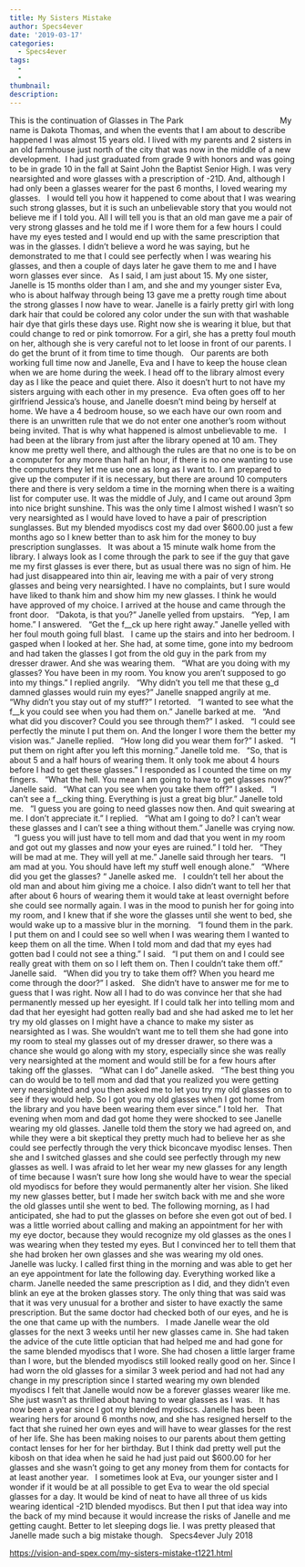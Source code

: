 ```yaml
---
title: My Sisters Mistake
author: Specs4ever
date: '2019-03-17'
categories:
  - Specs4ever
tags:
  - 
  - 
thumbnail: 
description: 
---
```


This is the continuation of Glasses in The Park                                        
 
My name is Dakota Thomas, and when the events that I am about to describe happened I was almost 15 years old. I lived with my parents and 2 sisters in an old farmhouse just north of the city that was now in the middle of a new development.  I had just graduated from grade 9 with honors and was going to be in grade 10 in the fall at Saint John the Baptist Senior High. I was very nearsighted and wore glasses with a prescription of -21D. And, although I had only been a glasses wearer for the past 6 months, I loved wearing my glasses.
 
I would tell you how it happened to come about that I was wearing such strong glasses, but it is such an unbelievable story that you would not believe me if I told you. All I will tell you is that an old man gave me a pair of very strong glasses and he told me if I wore them for a few hours I could have my eyes tested and I would end up with the same prescription that was in the glasses. I didn’t believe a word he was saying, but he demonstrated to me that I could see perfectly when I was wearing his glasses, and then a couple of days later he gave them to me and I have worn glasses ever since.
 
As I said, I am just about 15. My one sister, Janelle is 15 months older than I am, and she and my younger sister Eva, who is about halfway through being 13 gave me a pretty rough time about the strong glasses I now have to wear. Janelle is a fairly pretty girl with long dark hair that could be colored any color under the sun with that washable hair dye that girls these days use. Right now she is wearing it blue, but that could change to red or pink tomorrow. For a girl, she has a pretty foul mouth on her, although she is very careful not to let loose in front of our parents. I do get the brunt of it from time to time though.
 
Our parents are both working full time now and Janelle, Eva and I have to keep the house clean when we are home during the week. I head off to the library almost every day as I like the peace and quiet there. Also it doesn’t hurt to not have my sisters arguing with each other in my presence.  Eva often goes off to her girlfriend Jessica’s house, and Janelle doesn’t mind being by herself at home. We have a 4 bedroom house, so we each have our own room and there is an unwritten rule that we do not enter one another’s room without being invited. That is why what happened is almost unbelievable to me.
 
I had been at the library from just after the library opened at 10 am. They know me pretty well there, and although the rules are that no one is to be on a computer for any more than half an hour, if there is no one wanting to use the computers they let me use one as long as I want to. I am prepared to give up the computer if it is necessary, but there are around 10 computers there and there is very seldom a time in the morning when there is a waiting list for computer use. It was the middle of July, and I came out around 3pm into nice bright sunshine. This was the only time I almost wished I wasn’t so very nearsighted as I would have loved to have a pair of prescription sunglasses. But my blended myodiscs cost my dad over $600.00 just a few months ago so I knew better than to ask him for the money to buy prescription sunglasses.
 
It was about a 15 minute walk home from the library. I always look as I come through the park to see if the guy that gave me my first glasses is ever there, but as usual there was no sign of him. He had just disappeared into thin air, leaving me with a pair of very strong glasses and being very nearsighted. I have no complaints, but I sure would have liked to thank him and show him my new glasses. I think he would have approved of my choice.
I arrived at the house and came through the front door.
 
“Dakota, is that you?” Janelle yelled from upstairs.
 
“Yep, I am home.” I answered.
 
“Get the f__ck up here right away.” Janelle yelled with her foul mouth going full blast.
 
I came up the stairs and into her bedroom. I gasped when I looked at her. She had, at some time, gone into my bedroom and had taken the glasses I got from the old guy in the park from my dresser drawer. And she was wearing them.
 
“What are you doing with my glasses? You have been in my room. You know you aren’t supposed to go into my things.” I replied angrily.
 
“Why didn’t you tell me that these g_d damned glasses would ruin my eyes?” Janelle snapped angrily at me.
 
“Why didn’t you stay out of my stuff?” I retorted.
 
“I wanted to see what the f__k you could see when you had them on.” Janelle barked at me.
 
“And what did you discover? Could you see through them?” I asked.
 
“I could see perfectly the minute I put them on. And the longer I wore them the better my vision was.” Janelle replied.
 
“How long did you wear them for?” I asked.
 
“I put them on right after you left this morning.” Janelle told me.
 
“So, that is about 5 and a half hours of wearing them. It only took me about 4 hours before I had to get these glasses.” I responded as I counted the time on my fingers.
 
“What the hell. You mean I am going to have to get glasses now?” Janelle said.
 
“What can you see when you take them off?” I asked.
 
“I can’t see a f__cking thing. Everything is just a great big blur.” Janelle told me.
 
“I guess you are going to need glasses now then. And quit swearing at me. I don’t appreciate it.” I replied.
 
“What am I going to do? I can’t wear these glasses and I can’t see a thing without them.” Janelle was crying now.
 
“I guess you will just have to tell mom and dad that you went in my room and got out my glasses and now your eyes are ruined.” I told her.
 
“They will be mad at me. They will yell at me.” Janelle said through her tears.
 
“I am mad at you. You should have left my stuff well enough alone.”
 
“Where did you get the glasses? “ Janelle asked me.
 
I couldn’t tell her about the old man and about him giving me a choice. I also didn’t want to tell her that after about 6 hours of wearing them it would take at least overnight before she could see normally again. I was in the mood to punish her for going into my room, and I knew that if she wore the glasses until she went to bed, she would wake up to a massive blur in the morning.
 
“I found them in the park. I put them on and I could see so well when I was wearing them I wanted to keep them on all the time. When I told mom and dad that my eyes had gotten bad I could not see a thing.” I said.
 
“I put them on and I could see really great with them on so I left them on. Then I couldn’t take them off.” Janelle said.
 
“When did you try to take them off? When you heard me come through the door?” I asked.
 
She didn’t have to answer me for me to guess that I was right. Now all I had to do was convince her that she had permanently messed up her eyesight. If I could talk her into telling mom and dad that her eyesight had gotten really bad and she had asked me to let her try my old glasses on I might have a chance to make my sister as nearsighted as I was. She wouldn’t want me to tell them she had gone into my room to steal my glasses out of my dresser drawer, so there was a chance she would go along with my story, especially since she was really very nearsighted at the moment and would still be for a few hours after taking off the glasses.
 
“What can I do” Janelle asked.
 
“The best thing you can do would be to tell mom and dad that you realized you were getting very nearsighted and you then asked me to let you try my old glasses on to see if they would help. So I got you my old glasses when I got home from the library and you have been wearing them ever since.” I told her.
 
That evening when mom and dad got home they were shocked to see Janelle wearing my old glasses. Janelle told them the story we had agreed on, and while they were a bit skeptical they pretty much had to believe her as she could see perfectly through the very thick biconcave myodisc lenses. Then she and I switched glasses and she could see perfectly through my new glasses as well. I was afraid to let her wear my new glasses for any length of time because I wasn’t sure how long she would have to wear the special old myodiscs for before they would permanently alter her vision. She liked my new glasses better, but I made her switch back with me and she wore the old glasses until she went to bed. The following morning, as I had anticipated, she had to put the glasses on before she even got out of bed. I was a little worried about calling and making an appointment for her with my eye doctor, because they would recognize my old glasses as the ones I was wearing when they tested my eyes. But I convinced her to tell them that she had broken her own glasses and she was wearing my old ones.
 
Janelle was lucky. I called first thing in the morning and was able to get her an eye appointment for late the following day. Everything worked like a charm. Janelle needed the same prescription as I did, and they didn’t even blink an eye at the broken glasses story. The only thing that was said was that it was very unusual for a brother and sister to have exactly the same prescription. But the same doctor had checked both of our eyes, and he is the one that came up with the numbers.
 
I made Janelle wear the old glasses for the next 3 weeks until her new glasses came in. She had taken the advice of the cute little optician that had helped me and had gone for the same blended myodiscs that I wore. She had chosen a little larger frame than I wore, but the blended myodiscs still looked really good on her. Since I had worn the old glasses for a similar 3 week period and had not had any change in my prescription since I started wearing my own blended myodiscs I felt that Janelle would now be a forever glasses wearer like me. She just wasn’t as thrilled about having to wear glasses as I was.
 
It has now been a year since I got my blended myodiscs. Janelle has been wearing hers for around 6 months now, and she has resigned herself to the fact that she ruined her own eyes and will have to wear glasses for the rest of her life. She has been making noises to our parents about them getting contact lenses for her for her birthday. But I think dad pretty well put the kibosh on that idea when he said he had just paid out $600.00 for her glasses and she wasn’t going to get any money from them for contacts for at least another year.
 
I sometimes look at Eva, our younger sister and I wonder if it would be at all possible to get Eva to wear the old special glasses for a day. It would be kind of neat to have all three of us kids wearing identical -21D blended myodiscs. But then I put that idea way into the back of my mind because it would increase the risks of Janelle and me getting caught. Better to let sleeping dogs lie. I was pretty pleased that Janelle made such a big mistake though.
 
Specs4ever
July 2018
 
 

https://vision-and-spex.com/my-sisters-mistake-t1221.html
